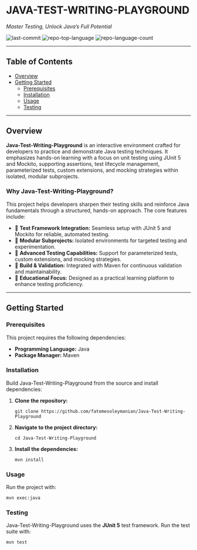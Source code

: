 
# JAVA-TEST-WRITING-PLAYGROUND  
*Master Testing, Unlock Java’s Full Potential*

![last-commit](https://img.shields.io/github/last-commit/fatemesoleymanian/Java-Test-Writing-Playground?style=flat&logo=git&logoColor=white&color=0080ff)
![repo-top-language](https://img.shields.io/github/languages/top/fatemesoleymanian/Java-Test-Writing-Playground?style=flat&color=0080ff)
![repo-language-count](https://img.shields.io/github/languages/count/fatemesoleymanian/Java-Test-Writing-Playground?style=flat&color=0080ff)

---

## Table of Contents

- [Overview](#overview)
- [Getting Started](#getting-started)
  - [Prerequisites](#prerequisites)
  - [Installation](#installation)
  - [Usage](#usage)
  - [Testing](#testing)

---

## Overview

**Java-Test-Writing-Playground** is an interactive environment crafted for developers to practice and demonstrate Java testing techniques. It emphasizes hands-on learning with a focus on unit testing using JUnit 5 and Mockito, supporting assertions, test lifecycle management, parameterized tests, custom extensions, and mocking strategies within isolated, modular subprojects.

### Why Java-Test-Writing-Playground?

This project helps developers sharpen their testing skills and reinforce Java fundamentals through a structured, hands-on approach. The core features include:

- 🧪 **Test Framework Integration:** Seamless setup with JUnit 5 and Mockito for reliable, automated testing.
- 🧩 **Modular Subprojects:** Isolated environments for targeted testing and experimentation.
- 🚀 **Advanced Testing Capabilities:** Support for parameterized tests, custom extensions, and mocking strategies.
- 🔧 **Build & Validation:** Integrated with Maven for continuous validation and maintainability.
- 🎯 **Educational Focus:** Designed as a practical learning platform to enhance testing proficiency.

---

## Getting Started

### Prerequisites

This project requires the following dependencies:

- **Programming Language:** Java  
- **Package Manager:** Maven

### Installation

Build Java-Test-Writing-Playground from the source and install dependencies:

1. **Clone the repository:**
   ```
   git clone https://github.com/fatemesoleymanian/Java-Test-Writing-Playground
   ```

2. **Navigate to the project directory:**

   ```
   cd Java-Test-Writing-Playground
   ```

3. **Install the dependencies:**

   ```
   mvn install
   ```

### Usage

Run the project with:

```
mvn exec:java
```

### Testing

Java-Test-Writing-Playground uses the **JUnit 5** test framework. Run the test suite with:

```
mvn test
```

